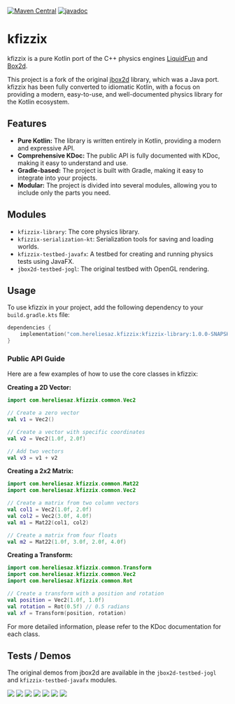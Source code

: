 [![Maven Central](https://img.shields.io/maven-central/v/com.hereliesaz.kfizzix/kfizzix-library.svg?style=flat)](https://central.sonatype.com/artifact/com.hereliesaz.kfizzix/kfizzix-library)
[![javadoc](https://javadoc.io/badge2/com.hereliesaz.kfizzix/kfizzix-library/javadoc.svg)](https://javadoc.io/doc/com.hereliesaz.kfizzix/kfizzix-library)

# kfizzix

kfizzix is a pure Kotlin port of the C++ physics engines [LiquidFun](http://google.github.io/liquidfun/) and [Box2d](http://box2d.org).

This project is a fork of the original [jbox2d](https://github.com/jbox2d/jbox2d) library, which was a Java port. kfizzix has been fully converted to idiomatic Kotlin, with a focus on providing a modern, easy-to-use, and well-documented physics library for the Kotlin ecosystem.

## Features

-   **Pure Kotlin:** The library is written entirely in Kotlin, providing a modern and expressive API.
-   **Comprehensive KDoc:** The public API is fully documented with KDoc, making it easy to understand and use.
-   **Gradle-based:** The project is built with Gradle, making it easy to integrate into your projects.
-   **Modular:** The project is divided into several modules, allowing you to include only the parts you need.

## Modules

-   `kfizzix-library`: The core physics library.
-   `kfizzix-serialization-kt`: Serialization tools for saving and loading worlds.
-   `kfizzix-testbed-javafx`: A testbed for creating and running physics tests using JavaFX.
-   `jbox2d-testbed-jogl`: The original testbed with OpenGL rendering.

## Usage

To use kfizzix in your project, add the following dependency to your `build.gradle.kts` file:

```kotlin
dependencies {
    implementation("com.hereliesaz.kfizzix:kfizzix-library:1.0.0-SNAPSHOT")
}
```

### Public API Guide

Here are a few examples of how to use the core classes in kfizzix:

**Creating a 2D Vector:**

```kotlin
import com.hereliesaz.kfizzix.common.Vec2

// Create a zero vector
val v1 = Vec2()

// Create a vector with specific coordinates
val v2 = Vec2(1.0f, 2.0f)

// Add two vectors
val v3 = v1 + v2
```

**Creating a 2x2 Matrix:**

```kotlin
import com.hereliesaz.kfizzix.common.Mat22
import com.hereliesaz.kfizzix.common.Vec2

// Create a matrix from two column vectors
val col1 = Vec2(1.0f, 2.0f)
val col2 = Vec2(3.0f, 4.0f)
val m1 = Mat22(col1, col2)

// Create a matrix from four floats
val m2 = Mat22(1.0f, 3.0f, 2.0f, 4.0f)
```

**Creating a Transform:**

```kotlin
import com.hereliesaz.kfizzix.common.Transform
import com.hereliesaz.kfizzix.common.Vec2
import com.hereliesaz.kfizzix.common.Rot

// Create a transform with a position and rotation
val position = Vec2(1.0f, 1.0f)
val rotation = Rot(0.5f) // 0.5 radians
val xf = Transform(position, rotation)
```

For more detailed information, please refer to the KDoc documentation for each class.

## Tests / Demos

The original demos from jbox2d are available in the `jbox2d-testbed-jogl` and `kfizzix-testbed-javafx` modules.

![](https://raw.githubusercontent.com/engine-pi/jbox2d/main/screencasts/BulletTest.gif)
![](https://raw.githubusercontent.com/engine-pi/jbox2d/main/screencasts/Car.gif)
![](https://raw.githubusercontent.com/engine-pi/jbox2d/main/screencasts/DamBreak.gif)
![](https://raw.githubusercontent.com/engine-pi/jbox2d/main/screencasts/Dominos.gif)
![](https://raw.githubusercontent.com/engine-pi/jbox2d/main/screencasts/LiquidTimer.gif)
![](https://raw.githubusercontent.com/engine-pi/jbox2d/main/screencasts/Particles.gif)
![](https://raw.githubusercontent.com/engine-pi/jbox2d/main/screencasts/WaveMachine.gif)
